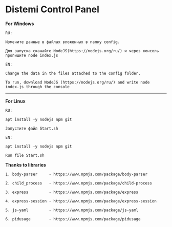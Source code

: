 
Distemi Control Panel
=====================

**For Windows**

	RU:

	Измените данные в файлах вложенных в папку config.

	Для запуска скачайте NodeJS(https://nodejs.org/ru/) и через консоль пропишите node index.js

	EN:

	Change the data in the files attached to the config folder.

	To run, download NodeJS (https://nodejs.org/ru/) and write node index.js through the console

---

**For Linux**

	RU:

	apt install -y nodejs npm git

	Запустите файл Start.sh

	EN:

	apt install -y nodejs npm git

	Run file Start.sh



**Thanks to libraries**

	1. body-parser     - https://www.npmjs.com/package/body-parser

	2. child_process   - https://www.npmjs.com/package/child-process

	3. express         - https://www.npmjs.com/package/express

	4. express-session - https://www.npmjs.com/package/express-session

	5. js-yaml         - https://www.npmjs.com/package/js-yaml

	6. pidusage        - https://www.npmjs.com/package/pidusage
	